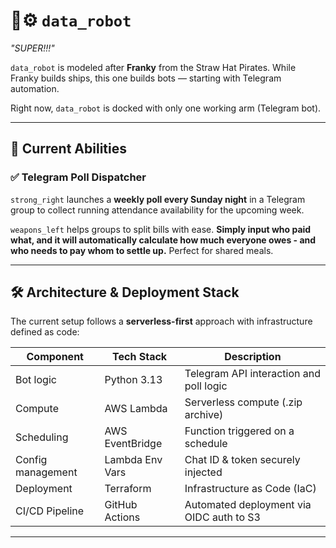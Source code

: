 # 🤖⚙️ `data_robot`
*"SUPER!!!"*

`data_robot` is modeled after **Franky** from the Straw Hat Pirates. While Franky builds ships, this one builds bots — starting with Telegram automation.

Right now, `data_robot` is docked with only one working arm (Telegram bot).

---

## 🚀 Current Abilities

### ✅ Telegram Poll Dispatcher  
`strong_right` launches a **weekly poll every Sunday night** in a Telegram group to collect running attendance availability for the upcoming week. 

`weapons_left` helps groups to split bills with ease. **Simply input who paid what, and it will automatically calculate how much everyone owes - and who needs to pay whom to settle up.** Perfect for shared meals.

---
## 🛠️ Architecture & Deployment Stack

The current setup follows a **serverless-first** approach with infrastructure defined as code:

| Component          | Tech Stack           | Description                              |
|--------------------|----------------------|------------------------------------------|
| Bot logic          | Python 3.13          | Telegram API interaction and poll logic  |
| Compute            | AWS Lambda           | Serverless compute (.zip archive)        |
| Scheduling         | AWS EventBridge      | Function triggered on a schedule         |
| Config management  | Lambda Env Vars      | Chat ID & token securely injected        |
| Deployment         | Terraform            | Infrastructure as Code (IaC)             |
| CI/CD Pipeline     | GitHub Actions       | Automated deployment via OIDC auth to S3 |

---
